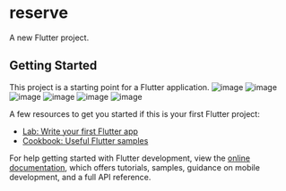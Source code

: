 # reserve

A new Flutter project.

## Getting Started

This project is a starting point for a Flutter application.
![image](https://github.com/Prajwalu-13/reserve/assets/91476073/47c3466c-889d-4667-931a-f30a0b4f8bc5)
![image](https://github.com/Prajwalu-13/reserve/assets/91476073/52befb86-10f6-4bcc-bcaf-efc92864aa51)
![image](https://github.com/Prajwalu-13/reserve/assets/91476073/856e4a06-3d49-4e98-a178-72e5a9800b1e)
![image](https://github.com/Prajwalu-13/reserve/assets/91476073/38ddd6a3-24be-450d-82c4-53c0c1f5a799)
![image](https://github.com/Prajwalu-13/reserve/assets/91476073/b375d612-1fcf-40f4-be89-2166d906f397)
![image](https://github.com/Prajwalu-13/reserve/assets/91476073/0a4af075-1c37-46ae-a2b7-e4d917bbf6b7)





A few resources to get you started if this is your first Flutter project:

- [Lab: Write your first Flutter app](https://docs.flutter.dev/get-started/codelab)
- [Cookbook: Useful Flutter samples](https://docs.flutter.dev/cookbook)

For help getting started with Flutter development, view the
[online documentation](https://docs.flutter.dev/), which offers tutorials,
samples, guidance on mobile development, and a full API reference.

